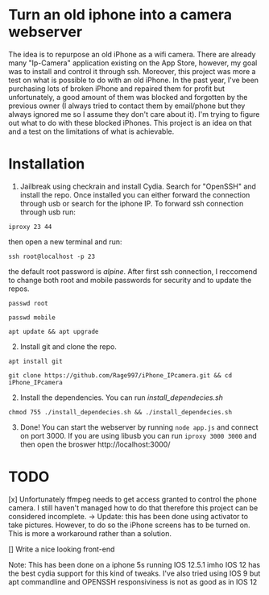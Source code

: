 # Turn an old iphone into a camera webserver

The idea is to repurpose an old iPhone as a wifi camera. There are already many "Ip-Camera" application existing on the App Store, however, my goal was to install and control it through ssh. Moreover, this project was more a test on what is possible to do with an old iPhone. In the past year, I've been purchasing lots of broken iPhone and repaired them for profit but unfortunately, a good amount of them was blocked and forgotten by the previous owner (I always tried to contact them by email/phone but they always ignored me so I assume they don't care about it). I'm trying to figure out what to do with these blocked iPhones. This project is an idea on that and a test on the limitations of what is achievable.

# Installation

1. Jailbreak using checkrain and install Cydia. Search for "OpenSSH" and install the repo. Once installed you can either forward the connection through usb or search for the iphone IP. To forward ssh connection through usb run:

```iproxy 23 44```

then open a new terminal and run:

```ssh root@localhost -p 23```

the default root password is <em>alpine</em>. After first ssh connection, I reccomend to change both root and mobile passwords for security and to update the repos.

```passwd root```

```passwd mobile```

```apt update && apt upgrade```

2. Install git and clone the repo.

```apt install git```

```git clone https://github.com/Rage997/iPhone_IPcamera.git && cd iPhone_IPcamera```


2. Install the dependencies. You can run <em>install_dependecies.sh</em>

```chmod 755 ./install_dependecies.sh && ./install_dependecies.sh```

3. Done! You can start the webserver by running ```node app.js``` and connect on port 3000. If you are using libusb you can run ```iproxy 3000 3000``` and then open the broswer http://localhost:3000/

# TODO
[x] Unfortunately ffmpeg needs to get access granted to control the phone camera. I still haven't managed how to do that therefore this project can be considered incomplete. -> Update: this has been done using activator to take pictures. However, to do so the iPhone screens has to be turned on. This is more a workaround rather than a solution.

[] Write a nice looking front-end

Note:
This has been done on a iphone 5s running IOS 12.5.1 imho IOS 12 has the best cydia support for this kind of tweaks. I've also tried using IOS 9 but apt commandline and OPENSSH responsiviness is not as good as in IOS 12
